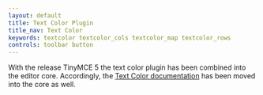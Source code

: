```yaml
---
layout: default
title: Text Color Plugin
title_nav: Text Color
keywords: textcolor textcolor_cols textcolor_map textcolor_rows
controls: toolbar button
---
```


With the release TinyMCE 5 the text color plugin has been combined into the editor core. Accordingly, the [Text Color documentation]({{site.baseurl}}/configure/content-appearance/#text_color) has been moved into the core as well.